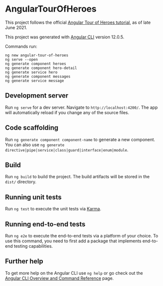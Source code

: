 # AngularTourOfHeroes

This project follows the official [Angular Tour of Heroes tutorial](https://angular.io/tutorial), as of late June 2021.

This project was generated with [Angular CLI](https://github.com/angular/angular-cli) version 12.0.5.

Commands run:

```
ng new angular-tour-of-heroes
ng serve --open
ng generate component heroes
ng generate component hero-detail
ng generate service hero
ng generate component messages
ng generate service message
```

## Development server

Run `ng serve` for a dev server. Navigate to `http://localhost:4200/`. The app will automatically reload if you change any of the source files.

## Code scaffolding

Run `ng generate component component-name` to generate a new component. You can also use `ng generate directive|pipe|service|class|guard|interface|enum|module`.

## Build

Run `ng build` to build the project. The build artifacts will be stored in the `dist/` directory.

## Running unit tests

Run `ng test` to execute the unit tests via [Karma](https://karma-runner.github.io).

## Running end-to-end tests

Run `ng e2e` to execute the end-to-end tests via a platform of your choice. To use this command, you need to first add a package that implements end-to-end testing capabilities.

## Further help

To get more help on the Angular CLI use `ng help` or go check out the [Angular CLI Overview and Command Reference](https://angular.io/cli) page.
